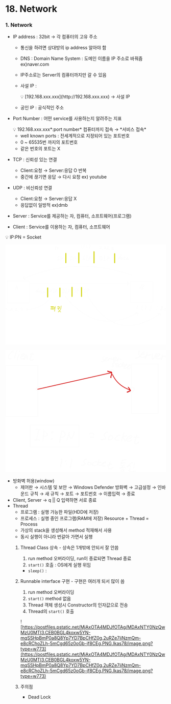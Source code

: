 # 18. Network

### 1. Network

- IP address : 32bit → 각 컴퓨터의 고유 주소
    - 통신을 하려면 상대방의 ip address 알아야 함
    - DNS : Domain Name System
             : 도메인 이름을 IP 주소로 바꿔줌
               ex)naver.com
    - IP주소로는 Server의 컴퓨터까지만 갈 수 있음
    - 사설 IP :
        
        <aside>
        💡 [192.168.xxx.xxx](http://192.168.xxx.xxx) → 사설 IP
        
        </aside>
        
    - 공인 IP : 공식적인 주소
- Port Number : 어떤 service를 사용하는지 알려주는 지표
    
    <aside>
    💡 192.168.xxx.xxx*:port number* 컴퓨터까지 접속 → *서비스 접속*
    
    </aside>
    
    - well known ports : 전세계적으로 지정되어 있는 포트번호
    - 0 ~ 65535번 까지의 포트번호
    - 같은 번호의 포트는 X
- TCP : 신뢰성 있는 연결
    - Client:요청 → Server:응답 O 반복
    - 중간에 끊기면 응답 → 다시 요청    ex) youtube
- UDP : 비신뢰성 연결
    - Client:요청 → Server:응답 X
    - 응답없이 일방적                            ex)dmb
- Server : Service를 제공하는 자, 컴퓨터, 소프트웨어(프로그램)
- Client : Service를 이용하는 자, 컴퓨터, 소프트웨어

<aside>
💡 IP:PN = Socket

</aside>

![18%20Network%202ad83bd490e54224aaf5bf36a22a8eba/Untitled.png](java/18.%20Network/Untitled.png)

![18%20Network%202ad83bd490e54224aaf5bf36a22a8eba/Untitled%201.png](java/18.%20Network/Untitled%201.png)

- 방화벽 허용(window)
    - 제어판 → 시스템 및 보안 → Windows Defender 방화벽 → 고급설정 → 인바운드 규칙 → 새 규칙 → 포트 → 포트번호 → 이름입력 → 종료
- Client, Server → q || Q 입력하면 서로 종료
- Thread
    - 프로그램 : 실행 가능한 파일(HDD에 저장)
    - 프로세스 : 실행 중인 프로그램(RAM에 저장)
                    Resource + Thread = Process
    - 가상의 stack을 생성해서 method 적재해서 사용
    - 동시 실행이 아니라 번갈아 가면서 실행
    1. Thread Class 상속 - 상속은 1개밖에 안되서 잘 안씀
        1. run method 오버라이딩, run이 종료되면 Thread 종료
        2. `start()` 호출 : OS에게 실행 위임
        - `sleep()` :
    2. Runnable interface 구현 - 구현은 여러개 되서 많이 씀
        1. run method 오버라이딩
        2. `start()` method 없음
        3. Thread 객체 생성시 Constructor의 인자값으로 전송
        4. Thread의 `start()` 호출
        
        ![https://postfiles.pstatic.net/MjAxOTA4MDJfOTAg/MDAxNTY0NzQwMzU0MTI3.CEB0BGL4koxw5YN-mqSSHpBmP0a8Q8Yp7YD7BpCHfZ0g.2uRZe7ijNzmQm-e8cRChoZLh-5mCgd65z0oGb-jf8CEg.PNG.lkas78/image.png?type=w773](https://postfiles.pstatic.net/MjAxOTA4MDJfOTAg/MDAxNTY0NzQwMzU0MTI3.CEB0BGL4koxw5YN-mqSSHpBmP0a8Q8Yp7YD7BpCHfZ0g.2uRZe7ijNzmQm-e8cRChoZLh-5mCgd65z0oGb-jf8CEg.PNG.lkas78/image.png?type=w773)
        
    3. 주의점
        - Dead Lock